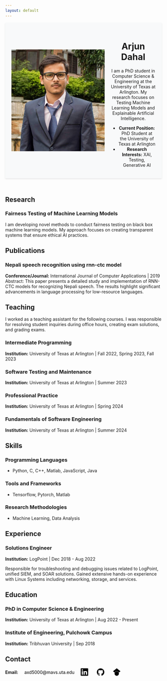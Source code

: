 ```yaml
---
layout: default
---
```


<link rel="stylesheet" type="text/css" href="styles.css">

<header style="background: #f8f9fa; padding: 20px; box-shadow: 0 2px 4px rgba(0,0,0,0.1);">
  <div style="display: flex; align-items: center;">
    <img src="photo.jpg" alt="Arjun Dahal" style="width: 300px; height: auto; margin-right: 20px;">
    <div>
      <h1>Arjun Dahal</h1>
      <p>I am a PhD student in Computer Science & Engineering at the University of Texas at Arlington. My research focuses on Testing Machine Learning Models and Explainable Artificial Intelligence.</p>
      <ul>
        <li><strong>Current Position:</strong> PhD Student at the University of Texas at Arlington</li>
        <li><strong>Research Interests:</strong> XAI, Testing, Generative AI</li>
      </ul>
    </div>
  </div>
</header>


## Research

### Fairness Testing of Machine Learning Models
I am developing novel methods to conduct fairness testing on black box machine learning models. My approach focuses on creating transparent systems that ensure ethical AI practices.



## Publications

### Nepali speech recognition using rnn-ctc model
**Conference/Journal:** International Journal of Computer Applications | 2019
Abstract: This paper presents a detailed study and implementation of RNN-CTC models for recognizing Nepali speech. The results highlight significant advancements in language processing for low-resource languages.



## Teaching

I worked as a teaching assistant for the following courses. I was responsible for resolving student inquiries during office hours, creating exam solutions, and grading exams.

### Intermediate Programming
**Institution:** University of Texas at Arlington | Fall 2022, Spring 2023, Fall 2023

### Software Testing and Maintenance
**Institution:** University of Texas at Arlington | Summer 2023

### Professional Practice
**Institution:** University of Texas at Arlington | Spring 2024

### Fundamentals of Software Engineering
**Institution:** University of Texas at Arlington | Summer 2024




## Skills

### Programming Languages
- Python, C, C++, Matlab, JavaScript, Java

### Tools and Frameworks
- Tensorflow, Pytorch, Matlab

### Research Methodologies
- Machine Learning, Data Analysis 



## Experience

### Solutions Engineer 
**Institution:** LogPoint | Dec 2018 - Aug 2022

Responsible for troubleshooting and debugging issues related to LogPoint, unified SIEM, and SOAR solutions. Gained extensive hands-on experience with Linux Systems including networking, storage, and services.



## Education

### PhD in Computer Science & Engineering
**Institution:** University of Texas at Arlington | Aug 2022 - Present

### Institute of Engineering, Pulchowk Campus
**Institution:** Tribhuvan University | Sep 2018



## Contact

<div style="display: flex; align-items: center; gap: 20px;">
  <!-- Display "Email:" label and email address -->
  <span style="font-weight: bold;">Email:</span>
  <a href="mailto:axd5000@mavs.uta.edu" style="text-decoration: none; color: black;">axd5000@mavs.uta.edu</a>

  <!-- LinkedIn -->
  <a href="https://www.linkedin.com/in/arjdahal/">
    <img src="linkedin.svg" alt="LinkedIn" style="width: 24px; height: 24px; vertical-align: middle; margin-right: 8px;">
  </a>

  <!-- GitHub -->
  <a href="https://github.com/ajdahal">
    <img src="github.svg" alt="GitHub" style="width: 24px; height: 24px; vertical-align: middle; margin-right: 8px;">
  </a>

  <!-- Google Scholar -->
  <a href="https://scholar.google.com/citations?hl=en&user=fI9pyVIAAAAJ">
    <img src="googlescholar.svg" alt="Google Scholar" style="width: 24px; height: 24px; vertical-align: middle; margin-right: 8px;">
  </a>
</div>
